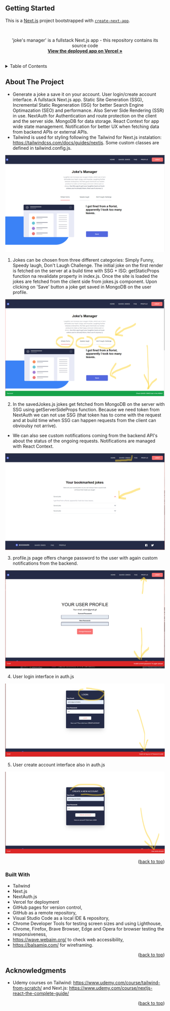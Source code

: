 

## Getting Started

This is a [Next.js](https://nextjs.org/) project bootstrapped with [`create-next-app`](https://github.com/vercel/next.js/tree/canary/packages/create-next-app).

<a name="readme-top"></a>





<!-- PROJECT LOGO -->
<br />
<div align="center">


  <p>
    'joke's manager' is a fullstack Next.js app - this repository contains its source code
       <br />
    <a href="https://react-next-auth-ashy.vercel.app/"><strong>View the deployed app on Vercel »</strong></a>
    <br />
    <br />
   
  </p>
</div>



<!-- TABLE OF CONTENTS -->
<details>
  <summary>Table of Contents</summary>
  <ol>
    <li><a href="#about-the-project">About The Project</a></li>
    <li><a href="#built-with">Built With</a></li>
    <li><a href="#acknowledgments">Acknowledgments</a></li>
  </ol>
</details>



<!-- ABOUT THE PROJECT -->
## About The Project

* Generate a joke a save it on your account. User login/create account interface. A fullstack Next.js app. Static Site Generation (SSG), Incremental Static Regeneration (ISG) for better Search Engine Optimazation (SEO) and performance. Also Server Side Rendering (SSR) in use. NextAuth for Authentication and route protection on the client and the server side. MongoDB for data storage. React Context for app wide state management. Notification for better UX when fetching data from backend APIs or external APIs.
* Tailwind is used for styling following the Tailwind for Next.js instalation: https://tailwindcss.com/docs/guides/nextjs. Some custom classes are defined in tailwind.config.js.


![Product Name Screen Shot](imgs/jokes1.png)




1. Jokes can be chosen from three different categories: Simply Funny, Speedy laugh, Don't Laugh Challenge.
The initial joke on the first render is fetched on the server at a build time with SSG + ISG: getStaticProps function na revalidate property in index.js.
Once the site is loaded the jokes are fetched from the client side from jokes.js component.
Upon clicking on 'Save' button a joke get saved in MongoDB on the user profile.

![Product Name Screen Shot](imgs/jokes2.png)



2. In the savedJokes.js jokes get fetched from MongoDB on the server with SSG using getServerSideProps function. Because we need token from NextAuth we can not use SSG (that token has to come with the request and at build time when SSG can happen requests from the client can obvioulsy not arrive).  
* We can also see custom notifications coming from the backend API's about the status of the ongoing requests. Notifications are managed with React Context.

![Product Name Screen Shot](imgs/jokes3.png)




3. profile.js page offers change password to the user with again custom notifications from the backend.

![Product Name Screen Shot](imgs/jokes4.png)


4. User login interface in auth.js

![Product Name Screen Shot](imgs/jokes5.png)


5.  User create account interface also in auth.js

![Product Name Screen Shot](imgs/jokes6.png)


<p align="right">(<a href="#readme-top">back to top</a>)</p>



### Built With

* Tailwind
* Next.js
* NextAuth.js
* Vercel for deployment
* GitHub pages for version control,
* GitHub as a remote repository,
* Visual Studio Code as a local IDE & repository,
* Chrome Developer Tools for testing screen sizes and using Lighthouse,
* Chrome, Firefox, Brave Browser, Edge and Opera for browser testing the responsiveness,
* https://wave.webaim.org/ to check web accessibility,
* https://balsamiq.com/ for wireframing.



<p align="right">(<a href="#readme-top">back to top</a>)</p>





<!-- ACKNOWLEDGMENTS -->
## Acknowledgments

* Udemy courses on Tailwind: https://www.udemy.com/course/tailwind-from-scratch/
and Next.js: https://www.udemy.com/course/nextjs-react-the-complete-guide/



<p align="right">(<a href="#readme-top">back to top</a>)</p>



<!-- MARKDOWN LINKS & IMAGES -->

[linkedin-shield]: https://img.shields.io/badge/-LinkedIn-black.svg?style=for-the-badge&logo=linkedin&colorB=555
[linkedin-url]: https://www.linkedin.com/in/tomasz-s-069249244/
[product-screenshot]: images/screenshot.png
[Next.js]: https://img.shields.io/badge/next.js-000000?style=for-the-badge&logo=nextdotjs&logoColor=white
[Next-url]: https://nextjs.org/
[React.js]: https://img.shields.io/badge/React-20232A?style=for-the-badge&logo=react&logoColor=61DAFB
[React-url]: https://reactjs.org/
[Vue.js]: https://img.shields.io/badge/Vue.js-35495E?style=for-the-badge&logo=vuedotjs&logoColor=4FC08D
[Vue-url]: https://vuejs.org/
[Angular.io]: https://img.shields.io/badge/Angular-DD0031?style=for-the-badge&logo=angular&logoColor=white
[Angular-url]: https://angular.io/
[Svelte.dev]: https://img.shields.io/badge/Svelte-4A4A55?style=for-the-badge&logo=svelte&logoColor=FF3E00
[Svelte-url]: https://svelte.dev/
[Laravel.com]: https://img.shields.io/badge/Laravel-FF2D20?style=for-the-badge&logo=laravel&logoColor=white
[Laravel-url]: https://laravel.com
[Bootstrap.com]: https://img.shields.io/badge/Bootstrap-563D7C?style=for-the-badge&logo=bootstrap&logoColor=white
[Bootstrap-url]: https://getbootstrap.com
[JQuery.com]: https://img.shields.io/badge/jQuery-0769AD?style=for-the-badge&logo=jquery&logoColor=white
[JQuery-url]: https://jquery.com 


